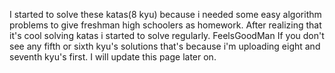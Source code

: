 I started to solve these katas(8 kyu) because i needed some easy algorithm problems to give freshman high schoolers as homework. After realizing that it's cool solving katas i started to solve regularly. FeelsGoodMan
If you don't see any fifth or sixth kyu's solutions that's because i'm uploading eight and seventh kyu's first.
I will update this page later on.
